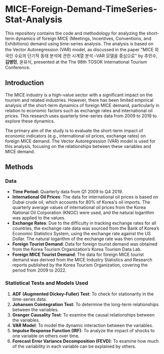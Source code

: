 # MICE-Foreign-Demand-TimeSeries-Stat-Analysis

This repository contains the code and methodology for analyzing the short-term dynamics of foreign MICE (Meetings, Incentives, Conventions, and Exhibitions) demand using time-series analysis. The analysis is based on the Vector Autoregression (VAR) model, as discussed in the paper "MICE 외국인 수요의 단기적 동태 분석에 관한 시계열 분석 –VAR 모델을 중심으로" by 추민수, **김병민**, 윤유식, presented at the The 98th TOSOK International Tourism Conference.

## Introduction
The MICE industry is a high-value sector with a significant impact on the tourism and related industries. However, there has been limited empirical analysis of the short-term dynamics of foreign MICE demand, particularly in relation to economic factors such as exchange rates and international oil prices. This research uses quarterly time-series data from 2009 to 2019 to explore these dynamics.

The primary aim of the study is to evaluate the short-term impact of economic indicators (e.g., international oil prices, exchange rates) on foreign MICE demand. The Vector Autoregression (VAR) model is used for this analysis, focusing on the relationships between these variables and MICE demand.

## Methods

### Data
- **Time Period:** Quarterly data from Q1 2009 to Q4 2019.
- **International Oil Prices**: The data for international oil prices is based on Dubai crude oil, which accounts for 80% of Korea's oil imports. The quarterly average values of international oil prices from the Korea National Oil Corporation (KNOC) were used, and the natural logarithm was applied to the values.
- **Exchange Rates**: Due to the difficulty in tracking exchange rates for all countries, the exchange rate data was sourced from the Bank of Korea’s Economic Statistics System, using the exchange rate against the US Dollar. The natural logarithm of the exchange rate was then computed.
- **Foreign Tourist Demand**: Data for foreign tourist demand was obtained from the Korea Tourism Organization’s Korea Tourism Data Lab.
- **Foreign MICE Tourist Demand**: The data for foreign MICE tourist demand was derived from the MICE Industry Statistics and Research reports published by the Korea Tourism Organization, covering the period from 2009 to 2022.

### Statistical Tests and Models Used
1. **ADF (Augmented Dickey-Fuller) Test**: To check for stationarity in the time-series data.
2. **Johansen Cointegration Test**: To determine the long-term relationships between the variables.
3. **Granger Causality Test**: To examine the causal relationships between the variables.
4. **VAR Model**: To model the dynamic interaction between the variables.
5. **Impulse Response Function (IRF)**: To analyze the impact of shocks to one variable on others over time.
6. **Forecast Error Variance Decomposition (FEVD)**: To examine how much of the variability in each variable can be explained by others.
